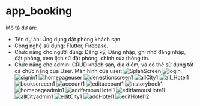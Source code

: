 # app_booking
Mô tả dự án:
- Tên dự án: Ứng dụng đặt phòng khách sạn
- Công nghệ sử dụng: Flutter, Firebase.
- Chức năng cho người dùng: Đăng ký, Đăng nhập, ghi nhớ đăng nhập, đặt phòng, xem lịch sử đặt phòng, chỉnh sửa thông tin.
- Chức năng cho admin: CRUD khách sạn, địa điểm, và có thể sử dụng tất cả chức năng của User.
Màn hình của user:
![SplahScreen](https://user-images.githubusercontent.com/97358392/192130610-ea6526ab-5e2b-4dc7-8056-69b73d7ac747.png)
![login](https://user-images.githubusercontent.com/97358392/192130224-27284d92-f6c2-474e-852a-0f52356fec41.png)
![signin1](https://user-images.githubusercontent.com/97358392/192130513-efc47d70-d53d-4b10-82be-60a22ea12457.png)
![homepageuser](https://user-images.githubusercontent.com/97358392/192130868-6a4b454c-c42f-4f1b-a0da-b75d5d7aec22.png)
![denestionscreen1](https://user-images.githubusercontent.com/97358392/192130642-feac837d-ae48-4e04-a152-72cec42e741a.png)
![allCity1](https://user-images.githubusercontent.com/97358392/192130734-b966e34e-f455-4ed5-acd8-d79faad3edc8.png)
![all_Hotel1](https://user-images.githubusercontent.com/97358392/192130738-f50e7076-0c53-4d77-aa2f-22a2994490a8.png)
![bookscreeen1](https://user-images.githubusercontent.com/97358392/192130743-9697e0ca-e712-408d-a353-77afe2500001.png)
![account1](https://user-images.githubusercontent.com/97358392/192130744-afb4b325-a71f-43aa-a090-2fb3172a6b2a.png)
![editaccount1](https://user-images.githubusercontent.com/97358392/192130747-3462977e-f4ad-446d-84d0-fa50fbd881fa.png)
![historybook1](https://user-images.githubusercontent.com/97358392/192130769-fefdad7e-8aed-4ea1-9ac7-5ae5315e37b6.png)
![homepageadmin1](https://user-images.githubusercontent.com/97358392/192131066-5f7b7d6c-03c3-4294-bcd6-4f6538d2a1b8.png)
![addfamousHotel1](https://user-images.githubusercontent.com/97358392/192131296-e40121ce-055d-47d4-8b8a-33a80bab9160.png)
![editfamousHote1l](https://user-images.githubusercontent.com/97358392/192131068-5842b9b7-457f-457b-ae0c-d6d9d2d997db.png)
![allCityadmin1](https://user-images.githubusercontent.com/97358392/192131079-a90a0d81-cf98-4848-8c84-19f10c7034c6.png)
![editCity1](https://user-images.githubusercontent.com/97358392/192131100-9c33b1cb-d8f3-4b45-b5a8-e630ee07d179.png)
![addHotel1](https://user-images.githubusercontent.com/97358392/192131258-2baa6c84-6652-408f-9342-a8f6070ee888.png)
![editHotel12](https://user-images.githubusercontent.com/97358392/192131391-807c82d1-df33-427f-96ad-3c2f64874e74.png)
